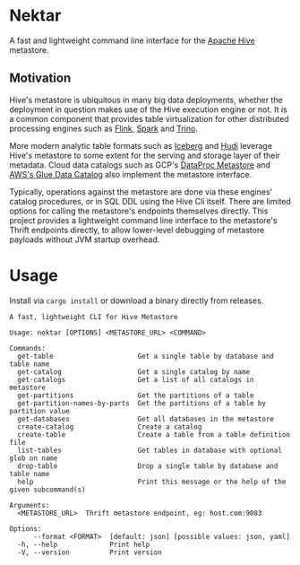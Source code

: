 # Nektar

A fast and lightweight command line interface for the [Apache Hive](https://hive.apache.org/) metastore.

## Motivation

Hive's metastore is ubiquitous in many big data deployments, whether the deployment in question makes use
of the Hive execution engine or not.  It is a common component that provides table virtualization for other 
distributed processing engines such as [Flink](https://nightlies.apache.org/flink/flink-docs-master/docs/connectors/table/hive/hive_catalog/), [Spark](https://spark.apache.org/docs/latest/sql-data-sources-hive-tables.html) and [Trino](https://trino.io/docs/current/connector/hive.html).  

More modern analytic table formats such as [Iceberg](https://iceberg.apache.org/docs/latest/hive/) and [Hudi](https://hudi.apache.org/docs/syncing_metastore/) leverage Hive's metastore to some extent for the serving and storage layer of their metadata.  Cloud data catalogs such as GCP's [DataProc Metastore](https://cloud.google.com/dataproc-metastore/docs/hive-metastore) and [AWS's Glue Data Catalog](https://docs.aws.amazon.com/emr/latest/ReleaseGuide/emr-hive-metastore-glue.html) also implement the metastore interface.

Typically, operations against the metastore are done via these engines' catalog procedures, or in SQL DDL 
using the Hive Cli itself.  There are limited options for calling the metastore's endpoints themselves directly.  This
project provides a lightweight command line interface to the metastore's Thrift endpoints directly, to allow lower-level
debugging of metastore payloads without JVM startup overhead.


# Usage

Install via `cargo install` or download a binary directly from releases.

```
A fast, lightweight CLI for Hive Metastore

Usage: nektar [OPTIONS] <METASTORE_URL> <COMMAND>

Commands:
  get-table                     Get a single table by database and table name
  get-catalog                   Get a single catalog by name
  get-catalogs                  Get a list of all catalogs in metastore
  get-partitions                Get the partitions of a table
  get-partition-names-by-parts  Get the partitions of a table by partition value
  get-databases                 Get all databases in the metastore
  create-catalog                Create a catalog
  create-table                  Create a table from a table definition file
  list-tables                   Get tables in database with optional glob on name
  drop-table                    Drop a single table by database and table name
  help                          Print this message or the help of the given subcommand(s)

Arguments:
  <METASTORE_URL>  Thrift metastore endpoint, eg: host.com:9083

Options:
      --format <FORMAT>  [default: json] [possible values: json, yaml]
  -h, --help             Print help
  -V, --version          Print version
```
